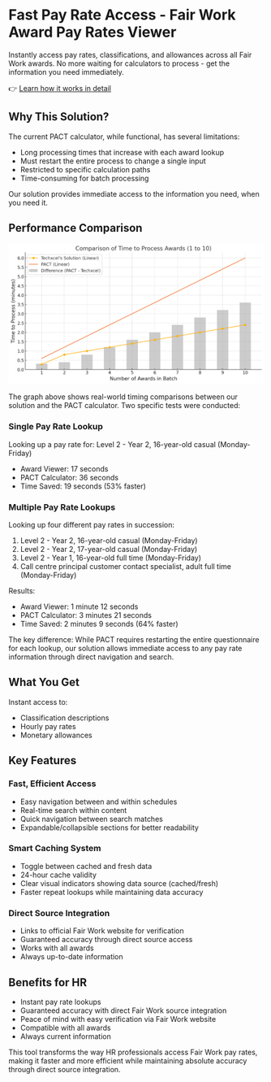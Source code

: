 # Fast Pay Rate Access - Fair Work Award Pay Rates Viewer

Instantly access pay rates, classifications, and allowances across all Fair Work awards. No more waiting for calculators to process - get the information you need immediately.

👉 [Learn how it works in detail](HOW_IT_WORKS.md)

## Why This Solution?

The current PACT calculator, while functional, has several limitations:
- Long processing times that increase with each award lookup
- Must restart the entire process to change a single input
- Restricted to specific calculation paths
- Time-consuming for batch processing

Our solution provides immediate access to the information you need, when you need it.

## Performance Comparison

![Performance Comparison](Comparison%20Of%20Time%20To%20Process%20Awards.png)

The graph above shows real-world timing comparisons between our solution and the PACT calculator. Two specific tests were conducted:

### Single Pay Rate Lookup
Looking up a pay rate for: Level 2 - Year 2, 16-year-old casual (Monday-Friday)
- Award Viewer: 17 seconds
- PACT Calculator: 36 seconds
- Time Saved: 19 seconds (53% faster)

### Multiple Pay Rate Lookups
Looking up four different pay rates in succession:
1. Level 2 - Year 2, 16-year-old casual (Monday-Friday)
2. Level 2 - Year 2, 17-year-old casual (Monday-Friday)
3. Level 2 - Year 1, 16-year-old full time (Monday-Friday)
4. Call centre principal customer contact specialist, adult full time (Monday-Friday)

Results:
- Award Viewer: 1 minute 12 seconds
- PACT Calculator: 3 minutes 21 seconds
- Time Saved: 2 minutes 9 seconds (64% faster)

The key difference: While PACT requires restarting the entire questionnaire for each lookup, our solution allows immediate access to any pay rate information through direct navigation and search.

## What You Get

Instant access to:
- Classification descriptions
- Hourly pay rates
- Monetary allowances

## Key Features

### Fast, Efficient Access
- Easy navigation between and within schedules
- Real-time search within content
- Quick navigation between search matches
- Expandable/collapsible sections for better readability

### Smart Caching System
- Toggle between cached and fresh data
- 24-hour cache validity
- Clear visual indicators showing data source (cached/fresh)
- Faster repeat lookups while maintaining data accuracy

### Direct Source Integration
- Links to official Fair Work website for verification
- Guaranteed accuracy through direct source access
- Works with all awards
- Always up-to-date information

## Benefits for HR

- Instant pay rate lookups
- Guaranteed accuracy with direct Fair Work source integration
- Peace of mind with easy verification via Fair Work website
- Compatible with all awards
- Always current information

This tool transforms the way HR professionals access Fair Work pay rates, making it faster and more efficient while maintaining absolute accuracy through direct source integration. 